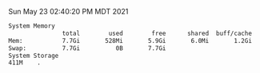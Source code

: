Sun May 23 02:40:20 PM MDT 2021
```bash
System Memory
               total        used        free      shared  buff/cache   available
Mem:           7.7Gi       528Mi       5.9Gi       6.0Mi       1.2Gi       6.9Gi
Swap:          7.7Gi          0B       7.7Gi
System Storage
411M	.
```
```bash
